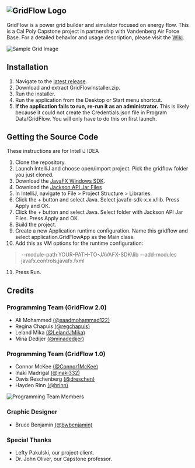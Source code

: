 ![GridFlow Logo](src/resources/logo.png)
---
GridFlow is a power grid builder and simulator focused on energy flow.
This is a Cal Poly Capstone project in partnership with Vandenberg Air Force Base. 
For a detailed behavior and usage description, please visit the [Wiki](https://github.com/hrinn/gridflow/wiki).

![Sample Grid Image](src/resources/gridsnip.PNG)

## Installation
1. Navigate to the [latest release](https://github.com/hrinn/gridflow/releases/tag/v1.1).
2. Download and extract GridFlowInstaller.zip.
3. Run the installer.
4. Run the application from the Desktop or Start menu shortcut.
5. **If the application fails to run, re-run it as an administrator.** This is likely because it could not create the Credentials.json file in Program Data/GridFlow. You will only have to do this on first launch.

## Getting the Source Code
These instructions are for IntelliJ IDEA
1. Clone the repository.
2. Launch IntelliJ and choose open/import project. Pick the gridflow folder you just cloned.
3. Download the [JavaFX Windows SDK](https://gluonhq.com/products/javafx/).
4. Download the [Jackson API Jar Files](https://drive.google.com/file/d/1GhfWgj3reuj3PYdLCcUk4niAHKcEgayb/view?usp=sharing)
5. In IntelliJ, navigate to File > Project Structure > Libraries.
6. Click the + button and select Java. Select javafx-sdk-x.x.x/lib. Press Apply and OK.
7. Click the + button and select Java. Select folder with Jackson API Jar Files. Press Apply and OK.
8. Build the project.
9. Create a new Application runtime configuration. Name this gridflow and select application.GridFlowApp as the Main class.
10. Add this as VM options for the runtime configuration:
   >--module-path YOUR-PATH-TO-JAVAFX-SDK\lib --add-modules javafx.controls,javafx.fxml
11. Press Run.

## Credits
### Programming Team (GridFlow 2.0)
* Ali Mohammed [(@saadmohammad122)](https://github.com/saadmohammad122)
* Regina Chapuis [(@regchapuis)](https://github.com/regchapuis)
* Leland Mika [(@LelandJMika)](https://github.com/LelandJMika)
* Mina Dedijer [(@minadedijer)](https://github.com/minadedijer)


### Programming Team (GridFlow 1.0)
* Connor McKee [(@Connor1McKee)](https://github.com/Connor1McKee)
* Iñaki Madrigal [(@inaki332)](https://github.com/inaki332)
* Davis Reschenberg [(@dreschen)](https://github.com/dreschen)
* Hayden Rinn [(@hrinn)](https://github.com/hrinn)

![Programming Team Members](src/resources/team.jpg)

### Graphic Designer
* Bruce Benjamin  [(@bwbenjamin)](https://github.com/bwbenjamin)

### Special Thanks
* Lefty Pakulski, our project client.
* Dr. John Oliver, our Capstone professor.
